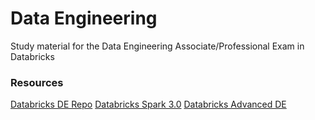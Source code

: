 # Data Engineering
Study material for the Data Engineering Associate/Professional Exam in Databricks


### Resources
[Databricks DE Repo](https://github.com/databricks-academy/data-engineering-with-databricks)
[Databricks Spark 3.0](https://github.com/databricks-academy/apache-spark-programming-with-databricks)
[Databricks Advanced DE](https://github.com/databricks-academy/advanced-data-engineering-with-databricks/releases)